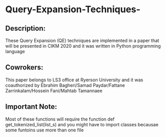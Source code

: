# Query-Expansion-Techniques-
## Description:
These Query Expansion (QE) techniques are implemented in a paper that will be presented in CIKM 2020 and it was written in Python programming language
## Cowrokers:
This paper belongs to LS3 office at Ryerson University and it was coauthorized by Ebrahim Bagheri/Samad Paydar/Fattane Zarrinkalam/Hossein Fani/Mahtab Tamannaee
## Important Note:
Most of these functions will require the function def get_tokenized_list(list_s) and you might have to import classes becausae some funtoins use more than one file
